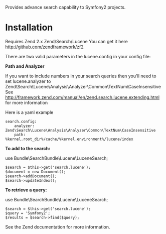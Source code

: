 Provides advance search capability to Symfony2 projects.

Installation
============

Requires Zend 2.x Zend/Search/Lucene
You can get it here http://github.com/zendframework/zf2

There are two valid parameters in the lucene.config in your config file:

**Path and Analyzer**

If you want to include numbers in your search queries then you'll need to set
lucene.analyzer to Zend\Search\Lucene\Analysis\Analyzer\Common\TextNum\CaseInsensitive
See http://framework.zend.com/manual/en/zend.search.lucene.extending.html for more information

Here is a yaml example

    search.config:
        analyzer: Zend\Search\Lucene\Analysis\Analyzer\Common\TextNum\CaseInsensitive
        path:     %kernel.root_dir%/cache/%kernel.environment%/lucene/index

**To add to the search:**

use Bundle\SearchBundle\Lucene\LuceneSearch;

    $search = $this->get('search.lucene');
    $document = new Document();
    $search->addDocument();
    $search->updateIndex();

**To retrieve a query:**

use Bundle\SearchBundle\Lucene\LuceneSearch;

    $search = $this->get('search.lucene');
    $query = 'Symfony2';
    $results = $search->find($query);
  
See the Zend documentation for more information.
